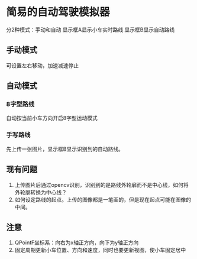 # 简易的自动驾驶模拟器
分2种模式：手动和自动
显示框A显示小车实时路线
显示框B显示自动路线
## 手动模式
可设置左右移动，加速减速停止
## 自动模式
### 8字型路线
自动按当前小车方向开启8字型运动模式
### 手写路线
先上传一张图片，显示框B显示识别到的自动路线。
## 现有问题
1. 上传图片后通过opencv识别，识别到的是路线外轮廓而不是中心线，如何将外轮廓转换为中心线？
2. 如何设定路线的起点。上传的图像都是一笔画的，但是现在起点可能在图像的中间。
## 注意
1. QPointF坐标系：向右为x轴正方向，向下为y轴正方向
2. 固定周期更新小车位置、方向和速度，同时也要更新视图，使小车固定居中